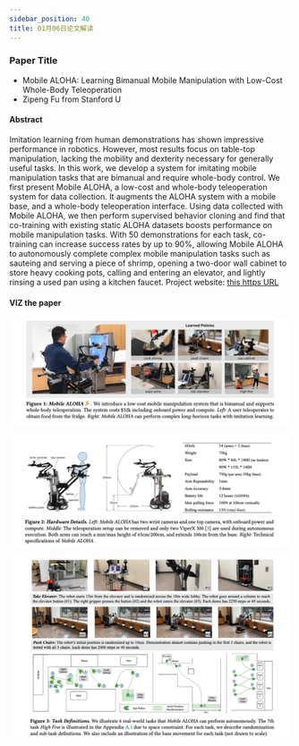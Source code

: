 ```yaml
---
sidebar_position: 40
title: 01月06日论文解读
---
```


### Paper Title
* Mobile ALOHA: Learning Bimanual Mobile Manipulation with Low-Cost Whole-Body Teleoperation
* Zipeng Fu from Stanford U

#### Abstract
Imitation learning from human demonstrations has shown impressive performance in robotics. However, most results focus on table-top manipulation, lacking the mobility and dexterity necessary for generally useful tasks. In this work, we develop a system for imitating mobile manipulation tasks that are bimanual and require whole-body control. We first present Mobile ALOHA, a low-cost and whole-body teleoperation system for data collection. It augments the ALOHA system with a mobile base, and a whole-body teleoperation interface. Using data collected with Mobile ALOHA, we then perform supervised behavior cloning and find that co-training with existing static ALOHA datasets boosts performance on mobile manipulation tasks. With 50 demonstrations for each task, co-training can increase success rates by up to 90%, allowing Mobile ALOHA to autonomously complete complex mobile manipulation tasks such as sauteing and serving a piece of shrimp, opening a two-door wall cabinet to store heavy cooking pots, calling and entering an elevator, and lightly rinsing a used pan using a kitchen faucet. Project website: [this https URL](https://mobile-aloha.github.io/)

#### VIZ the paper
![](./20240106/fig.1.png)

![](./20240106/fig.2.png)

![](./20240106/fig.3.png)